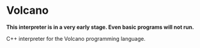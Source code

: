 # Volcano

**This interpreter is in a very early stage. Even basic programs will not run.**

C++ interpreter for the Volcano programming language.